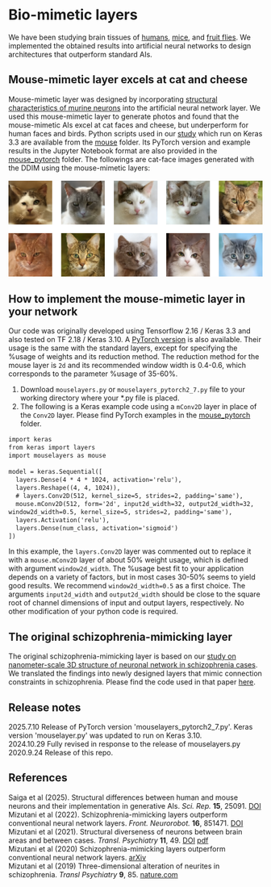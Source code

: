 # Bio-mimetic layers
We have been studying brain tissues of <a href="https://dx.doi.org/10.1038/s41398-019-0427-4">humans</a>, <A href="https://doi.org/10.1038/s41598-025-10912-3">mice</A>, and <a href="http://dx.doi.org/10.1016/j.jsb.2013.08.012">fruit flies</a>. We implemented the obtained results into artificial neural networks to design architectures that outperform standard AIs.

## Mouse-mimetic layer excels at cat and cheese
Mouse-mimetic layer was designed by incorporating [structural characteristics of murine neurons](https://doi.org/10.1038/s41598-025-10912-3) into the artificial neural network layer. We used this mouse-mimetic layer to generate photos and found that the mouse-mimetic AIs excel at cat faces and cheese, but underperform for human faces and birds. Python scripts used in our <a href="https://doi.org/10.1038/s41598-025-10912-3">study</a> which run on Keras 3.3 are available from the <a href="https://github.com/mizutanilab/biomimetic-nn/tree/master/mouse">mouse</a> folder. Its PyTorch version and example results in the Jupyter Notebook format are also provided in the <a href="https://github.com/mizutanilab/biomimetic-nn/tree/master/mouse_pytorch">mouse_pytorch</a> folder. The followings are cat-face images generated with the DDIM using the mouse-mimetic layers: <BR><BR>
<img alt=cat_faces src="mouse/DDIM_AFHQcat_240901d_image_11249_5x2.png">

## How to implement the mouse-mimetic layer in your network
Our code was originally developed using Tensorflow 2.16 / Keras 3.3 and also tested on TF 2.18 / Keras 3.10. A [PyTorch version](https://github.com/mizutanilab/biomimetic-nn/tree/master/mouse_pytorch) is also available. Their usage is the same with the standard layers, except for specifying the %usage of weights and its reduction method. The reduction method for the mouse layer is `2d` and its recommended window width is 0.4-0.6, which corresponds to the parameter %usage of 35-60%. 
1. Download `mouselayers.py` or `mouselayers_pytorch2_7.py` file to your working directory where your *.py file is placed.  
2. The following is a Keras example code using a `mConv2D` layer in place of the `Conv2D` layer. Please find PyTorch examples in the [mouse_pytorch](https://github.com/mizutanilab/biomimetic-nn/tree/master/mouse_pytorch) folder. 
```
import keras
from keras import layers
import mouselayers as mouse

model = keras.Sequential([
  layers.Dense(4 * 4 * 1024, activation='relu'),
  layers.Reshape((4, 4, 1024)),
  # layers.Conv2D(512, kernel_size=5, strides=2, padding='same'),
  mouse.mConv2D(512, form='2d', input2d_width=32, output2d_width=32, window2d_width=0.5, kernel_size=5, strides=2, padding='same'),
  layers.Activation('relu'),
  layers.Dense(num_class, activation='sigmoid')
])
```
In this example, the `layers.Conv2D` layer was commented out to replace it with a `mouse.mConv2D` layer of about 50% weight usage, which is defined with argument `window2d_width`. The %usage best fit to your application depends on a variety of factors, but in most cases 30-50% seems to yield good results. We recommend `window2d_width=0.5` as a first choice. The arguments `input2d_width` and `output2d_width` should be close to the square root of channel dimensions of input and output layers, respectively. No other modification of your python code is required. 

## The original schizophrenia-mimicking layer
The original schizophrenia-mimicking layer is based on our [study on nanometer-scale 3D structure of neuronal network in schizophrenia cases](https://www.nature.com/articles/s41398-019-0427-4). We translated the findings into newly designed layers that mimic connection constraints in schizophrenia. Please find the code used in that paper <a href="https://github.com/mizutanilab/biomimetic-nn/tree/master/FrontNeurorobot">here</a>.<BR>

## Release notes
2025.7.10 Release of PyTorch version 'mouselayers_pytorch2_7.py'. Keras version 'mouselayer.py' was updated to run on Keras 3.10.<BR>
2024.10.29 Fully revised in response to the release of mouselayers.py<BR>
2020.9.24 Release of this repo.

## References
Saiga et al (2025). Structural differences between human and mouse neurons and their implementation in generative AIs. <I>Sci. Rep.</I> <B>15</B>, 25091. <a href="https://doi.org/10.1038/s41598-025-10912-3">DOI</a><BR>
Mizutani et al (2022). Schizophrenia-mimicking layers outperform conventional neural network layers. <i>Front. Neurorobot.</i> <b>16</b>, 851471. <a href="https://doi.org/10.3389/fnbot.2022.851471">DOI</a><BR>
Mizutani et al (2021). Structural diverseness of neurons between brain areas and between cases. <I>Transl. Psychiatry</I> <B>11</B>, 49. 
 <a href="https://doi.org/10.1038/s41398-020-01173-x">DOI</a>
 <a href="https://www.nature.com/articles/s41398-020-01173-x.pdf">pdf</a><BR>
Mizutani et al (2020) Schizophrenia-mimicking layers outperform conventional neural network layers. [arXiv](https://arxiv.org/abs/2009.10887)<BR>
Mizutani et al (2019) Three-dimensional alteration of neurites in schizophrenia. <i>Transl Psychiatry</i> <b>9</b>, 85. [nature.com](https://www.nature.com/articles/s41398-019-0427-4)

